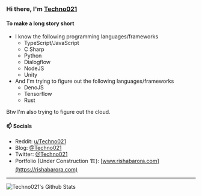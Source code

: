 ### Hi there, I'm [Techno021](https://github.com/techno021)

#### To make a long story short
- I know the following programming languages/frameworks
  - TypeScript/JavaScript
  - C Sharp
  - Python
  - Dialogflow
  - NodeJS
  - Unity
- And I'm trying to figure out the following languages/frameworks
  - DenoJS
  - Tensorflow
  - Rust

Btw I'm also trying to figure out the cloud.

#### 📫 Socials
- Reddit: [u/Techno021](https://www.reddit.com/u/Techno021)
- Blog: [@Techno021](https://www.medium.com/@techno021)
- Twitter: [@Techno021](https://www.twitter.com/Techno021)
- Portfolio (Under Construction 🏗️): [www.rishabarora.com](https://rishabarora.com)

---

<img align="left" alt="Techno021's Github Stats" src="https://github-readme-stats.vercel.app/api?username=Techno021&show_icons=true&hide_border=true&theme=dark" />
